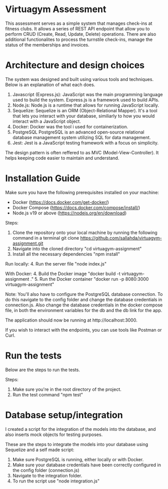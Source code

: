 # Virtuagym Assessment

This assessment serves as a simple system that manages check-ins at fitness clubs. It allows a series of REST API endpoint that allow you to perform CRUD (Create, Read, Update, Delete) operations.
There are also additional functionalites to process the turnstile check-ins, manage the status of the memberships and invoices.



# Architecture and design choices
The system was designed and built using various tools and techniques. Below is an explanation of what each does.

1. Javascript (Express.js): JavaScript was the main programming language used to build the system. Express.js is a framework used to build APIs. 
2. Node.js: Node.js is a runtime that allows for running JavaScript locally.
3. Sequelize: Sequelize is an ORM (Object-Relational Mapper). It's a tool that lets you interact with your database, similiarly to how you would interact with a JavaScript object.
4. Docker: Docker was the tool i used for containerization. 
5. PostgreSQL PostgreSQL is an advanced open-source relational database management system utilizing SQL for data management.
6. Jest: Jest is a JavaScript testing framework with a focus on simplicity.

The design pattern is often reffered to as MVC (Model-View-Controller). It helps keeping code easier to maintain and understand.

# Installation Guide

Make sure you have the following prerequisites installed on your machine:

- Docker (https://docs.docker.com/get-docker/)
- Docker Compose (https://docs.docker.com/compose/install/)
- Node.js v19 or above (https://nodejs.org/en/download)

Steps:
1. Clone the repository onto your local machine by running the following command in a terminal git clone https://github.com/sallahda/virtuagym-assignment.git
2. Navigate into the cloned directory "cd virtuagym-assignment"
3. Install all the necessary dependencies "npm install"

Run locally:
4. Run the server file "node index.js"

With Docker:
4. Build the Docker image "docker build -t virtuagym-assignment ."
5. Run the Docker container "docker run -p 8080:3000 virtuagym-assignment"

Note: You'll also have to configure the PostgreSQL database connection. To do this navigate to the config folder and change the database credentials in connection.js. Also change the database credentials in the docker compose file, in both the environment variables for the db and the db link for the app.

The application should now be running at http://localhost:3000.

If you wish to interact with the endpoints, you can use tools like Postman or Curl.

# Run the tests 

Below are the steps to run the tests.

Steps:
1. Make sure you're in the root directory of the project.
2. Run the test command "npm test"

# Database setup/integration

I created a script for the integration of the models into the database, and also inserts mock objects for testing purposes.

These are the steps to integrate the models into your database using Sequelize and a self made script:
1. Make sure PostgreSQL is running, either locally or with Docker.
2. Make sure your database credentials have been correctly configured in the config folder (connection.js)
3. Navigate to the integration folder.
4. To run the script use "node integration.js"





